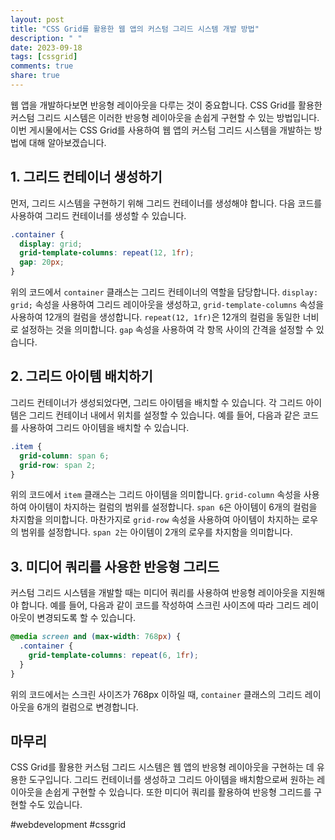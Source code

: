 ```yaml
---
layout: post
title: "CSS Grid를 활용한 웹 앱의 커스텀 그리드 시스템 개발 방법"
description: " "
date: 2023-09-18
tags: [cssgrid]
comments: true
share: true
---
```


웹 앱을 개발하다보면 반응형 레이아웃을 다루는 것이 중요합니다. CSS Grid를 활용한 커스텀 그리드 시스템은 이러한 반응형 레이아웃을 손쉽게 구현할 수 있는 방법입니다. 이번 게시물에서는 CSS Grid를 사용하여 웹 앱의 커스텀 그리드 시스템을 개발하는 방법에 대해 알아보겠습니다.

## 1. 그리드 컨테이너 생성하기

먼저, 그리드 시스템을 구현하기 위해 그리드 컨테이너를 생성해야 합니다. 다음 코드를 사용하여 그리드 컨테이너를 생성할 수 있습니다.

```css
.container {
  display: grid;
  grid-template-columns: repeat(12, 1fr);
  gap: 20px;
}
```

위의 코드에서 `container` 클래스는 그리드 컨테이너의 역할을 담당합니다. `display: grid;` 속성을 사용하여 그리드 레이아웃을 생성하고, `grid-template-columns` 속성을 사용하여 12개의 컬럼을 생성합니다. `repeat(12, 1fr)`은 12개의 컬럼을 동일한 너비로 설정하는 것을 의미합니다. `gap` 속성을 사용하여 각 항목 사이의 간격을 설정할 수 있습니다. 

## 2. 그리드 아이템 배치하기

그리드 컨테이너가 생성되었다면, 그리드 아이템을 배치할 수 있습니다. 각 그리드 아이템은 그리드 컨테이너 내에서 위치를 설정할 수 있습니다. 예를 들어, 다음과 같은 코드를 사용하여 그리드 아이템을 배치할 수 있습니다.

```css
.item {
  grid-column: span 6;
  grid-row: span 2;
}
```

위의 코드에서 `item` 클래스는 그리드 아이템을 의미합니다. `grid-column` 속성을 사용하여 아이템이 차지하는 컬럼의 범위를 설정합니다. `span 6`은 아이템이 6개의 컬럼을 차지함을 의미합니다. 마찬가지로 `grid-row` 속성을 사용하여 아이템이 차지하는 로우의 범위를 설정합니다. `span 2`는 아이템이 2개의 로우를 차지함을 의미합니다.

## 3. 미디어 쿼리를 사용한 반응형 그리드

커스텀 그리드 시스템을 개발할 때는 미디어 쿼리를 사용하여 반응형 레이아웃을 지원해야 합니다. 예를 들어, 다음과 같이 코드를 작성하여 스크린 사이즈에 따라 그리드 레이아웃이 변경되도록 할 수 있습니다.

```css
@media screen and (max-width: 768px) {
  .container {
    grid-template-columns: repeat(6, 1fr);
  }
}
```

위의 코드에서는 스크린 사이즈가 768px 이하일 때, `container` 클래스의 그리드 레이아웃을 6개의 컬럼으로 변경합니다.

## 마무리

CSS Grid를 활용한 커스텀 그리드 시스템은 웹 앱의 반응형 레이아웃을 구현하는 데 유용한 도구입니다. 그리드 컨테이너를 생성하고 그리드 아이템을 배치함으로써 원하는 레이아웃을 손쉽게 구현할 수 있습니다. 또한 미디어 쿼리를 활용하여 반응형 그리드를 구현할 수도 있습니다.

#webdevelopment #cssgrid